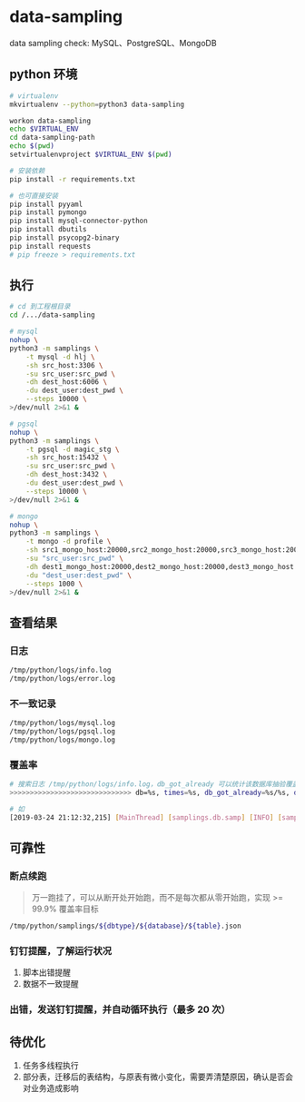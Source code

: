 # data-sampling
data sampling check: MySQL、PostgreSQL、MongoDB


## python 环境

```sh
# virtualenv
mkvirtualenv --python=python3 data-sampling

workon data-sampling
echo $VIRTUAL_ENV
cd data-sampling-path
echo $(pwd)
setvirtualenvproject $VIRTUAL_ENV $(pwd)

# 安装依赖
pip install -r requirements.txt

# 也可直接安装
pip install pyyaml
pip install pymongo
pip install mysql-connector-python
pip install dbutils
pip install psycopg2-binary
pip install requests
# pip freeze > requirements.txt
```


## 执行

```sh
# cd 到工程根目录
cd /.../data-sampling

# mysql
nohup \
python3 -m samplings \
    -t mysql -d hlj \
    -sh src_host:3306 \
    -su src_user:src_pwd \
    -dh dest_host:6006 \
    -du dest_user:dest_pwd \
    --steps 10000 \
>/dev/null 2>&1 &

# pgsql
nohup \
python3 -m samplings \
    -t pgsql -d magic_stg \
    -sh src_host:15432 \
    -su src_user:src_pwd \
    -dh dest_host:3432 \
    -du dest_user:dest_pwd \
    --steps 10000 \
>/dev/null 2>&1 &

# mongo
nohup \
python3 -m samplings \
    -t mongo -d profile \
    -sh src1_mongo_host:20000,src2_mongo_host:20000,src3_mongo_host:20000 \
    -su "src_user:src_pwd" \
    -dh dest1_mongo_host:20000,dest2_mongo_host:20000,dest3_mongo_host:20000 \
    -du "dest_user:dest_pwd" \
    --steps 1000 \
>/dev/null 2>&1 &
```


## 查看结果

### 日志
```sh
/tmp/python/logs/info.log
/tmp/python/logs/error.log
```

### 不一致记录
```sh
/tmp/python/logs/mysql.log
/tmp/python/logs/pgsql.log
/tmp/python/logs/mongo.log
```

### 覆盖率

```sh
# 搜索日志 /tmp/python/logs/info.log，db_got_already 可以统计该数据库抽验覆盖率
>>>>>>>>>>>>>>>>>>>>>>>>>>>>>> db=%s, times=%s, db_got_already=%s/%s, db_task_finished=%s/%s

# 如
[2019-03-24 21:12:32,215] [MainThread] [samplings.db.samp] [INFO] [samp.py:63]: >>>>>>>>>>>>>>>>>>>>>>>>>>>>>> db=hlj, times=3, db_got_already=233208463/735625400, db_task_finished=870/949
```

## 可靠性

### 断点续跑

> 万一跑挂了，可以从断开处开始跑，而不是每次都从零开始跑，实现 >= 99.9% 覆盖率目标

```sh
/tmp/python/samplings/${dbtype}/${database}/${table}.json
```

### 钉钉提醒，了解运行状况

1. 脚本出错提醒
2. 数据不一致提醒

### 出错，发送钉钉提醒，并自动循环执行（最多 20 次）


## 待优化
1. 任务多线程执行
2. 部分表，迁移后的表结构，与原表有微小变化，需要弄清楚原因，确认是否会对业务造成影响
